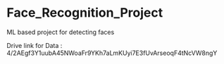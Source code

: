 # Face_Recognition_Project
ML based project for detecting faces 



Drive link for Data : 4/2AEgf3Y1uubA45NWoaFr9YKh7aLmKUyi7E3fUvArseoqF4tNcVW8ngY

